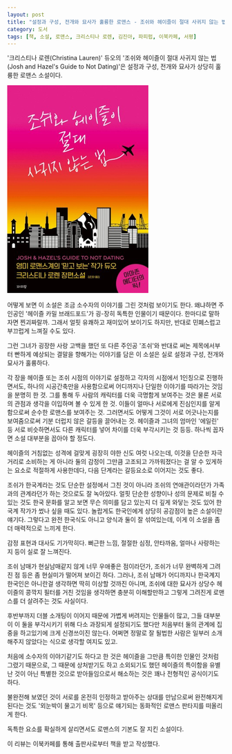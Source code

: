 ```yaml
---
layout: post
title: "설정과 구성, 전개와 묘사가 훌륭한 로맨스 - 조쉬와 헤이즐이 절대 사귀지 않는 법"
category: 도서
tags: [책, 소설, 로맨스, 크리스티나 로렌, 김진아, 파피펍, 이북카페, 서평]
---
```


'크리스티나 로렌(Christina Lauren)' 듀오의
'조쉬와 헤이즐이 절대 사귀지 않는 법(Josh and Hazel's Guide to Not Dating)'은
설정과 구성, 전개와 묘사가 상당히 훌륭한 로맨스 소설이다.

![표지](/images/josh-and-hazels-guide-to-not-dating-book-h480.jpg)

어떻게 보면 이 소설은 조금 소수자의 이야기를 그린 것처럼 보이기도 한다.
왜냐하면 주인공인 '헤이즐 카밀 브래드포드'가 굉-장히 독특한 인물이기 때문이다.
한마디로 말하자면 찐괴짜랄까.
그래서 얼핏 유쾌하고 재미있어 보이기도 하지만,
반대로 민폐스럽고 부끄럽게 느껴질 수도 있다.

그런 그녀가 굉장한 사랑 고백을 했던 또 다른 주인공 '조쉬'와
반대로 써논 제목에서부터 빤하게 예상되는 결말을 향해가는 이야기를 담은 이 소설은
실로 설정과 구성, 전개와 묘사가 훌륭하다.

각 장을 헤이즐 또는 조쉬 시점의 이야기로 설정하고 각자의 시점에서 1인칭으로 진행하면서도,
하나의 시공간축만을 사용함으로써 어디까지나 단일한 이야기를 따라가는 것임을 분명히 한 것.
그를 통해 두 사람의 캐릭터를 더욱 극명함게 보여주는 것은 물론
서로의 관점과 생각을 이입하며 볼 수 있게 한 것.
이들이 얼마나 서로에게 진심인지를 알게 함으로써 순수한 로맨스를 보여주는 것.
그러면서도 어떻게 그것이 서로 어긋나는지를 보여줌으로써 기분 더럽지 않은 갈등을 끌어내는 것.
헤이즐과 그녀의 엄마인 '에일린' 등 서로 비슷하면서도 다른 캐릭터를 넣어 차이를 더욱 부각시키는 것 등등.
하나씩 꼽자면 소설 대부분을 꼽아야 할 정도다.

헤이즐의 거침없는 성격에 걸맞게 굉장히 야한 신도 여럿 나오는데,
이것을 단순한 자극거리로 소비하는 게 아니라
둘의 감정이 그만큼 고조되고 가까워졌다는 걸 알 수 있게하는 요소로 적절하게 사용한데다,
다음 단계라는 갈등요소로 이어지는 것도 좋다.

조쉬가 한국계라는 것도 단순한 설정에서 그친 것이 아니라
조쉬의 연애관이라던가 가족과의 관계라던가 하는 것으로도 잘 녹아있다.
얼핏 단순한 성향이나 성의 문제로 비칠 수 있는 것도
한국 문화를 알고 보면 무슨 의미를 담고 있는지 더 깊게 와닿는 것도 있어
한국계 작가가 썼나 싶을 때도 있다.
놀랍게도 한국인에게 상당히 공감점이 높은 소설이란 얘기다.
그렇다고 완전 한국식도 아니고 양식과 둘이 잘 섞여있는데,
이게 이 소설을 좀 더 매력적으로 느끼게 한다.

감정 표현과 대사도 기가막히다.
뻐근한 느낌, 절절한 심정, 안타까움, 얼마나 사랑하는지 등이 실로 잘 느껴진다.

조쉬 남매가 현실남매같지 않게 너무 우애좋은 점이라던가,
조쉬가 너무 완벽하게 그려진 점 등은 좀 현실미가 떨어져 보이긴 하다.
그러나, 조쉬 남매가 어디까지나 한국계지 한국인은 아니란걸 생각하면 딱히 이상할 것까진 아니며,
조쉬에 대한 묘사가 상당수 헤이즐의 콩깍지 필터를 거친 것임을 생각하면 충분히 이해할만하고
그렇게 그려진게 로맨스를 더 살려주는 것도 사실이다.

후반부까지 더블 소개팅이 이어지 때문에 가볍게 버려지는 인물들이 많고,
그들 대부분이 이 둘을 부각시키기 위해 다소 과장되게 설정되기도 했다만
처음부터 둘의 관계에 집중을 하고있기에 크게 신경쓰이진 않는다.
어쩌면 정말로 잘 될법한 사람은 일부러 소개해주지 않았다는 식으로 생각할 여지도 있고.

처음에 소수자의 이야기같기도 하다고 한 것은
헤이즐을 그만큼 특이한 인물인 것처럼 그렸기 때문으로,
그 때문에 상처받기도 하고 소외되기도 했던 헤이즐의 특이함을
유별난 것이 아닌 특별한 것으로 받아들임으로서 해소하는 것은
꽤나 전형적인 공식이기도 하다.

불완전해 보였던 것이 서로를 온전히 인정하고 받아주는 상대를 만남으로써 완전해지게 된다는 것도
'외눈박이 물고기 비목' 등으로 얘기되는 동화적인 로맨스 판타지를 떠올리게 한다.

독특한 요소를 확실하게 살리면서도 로맨스의 기본도 잘 지킨 소설이다.



<div class="im im-info">
이 리뷰는 이북카페를 통해 출판사로부터 책을 받고 작성했다.
</div>
